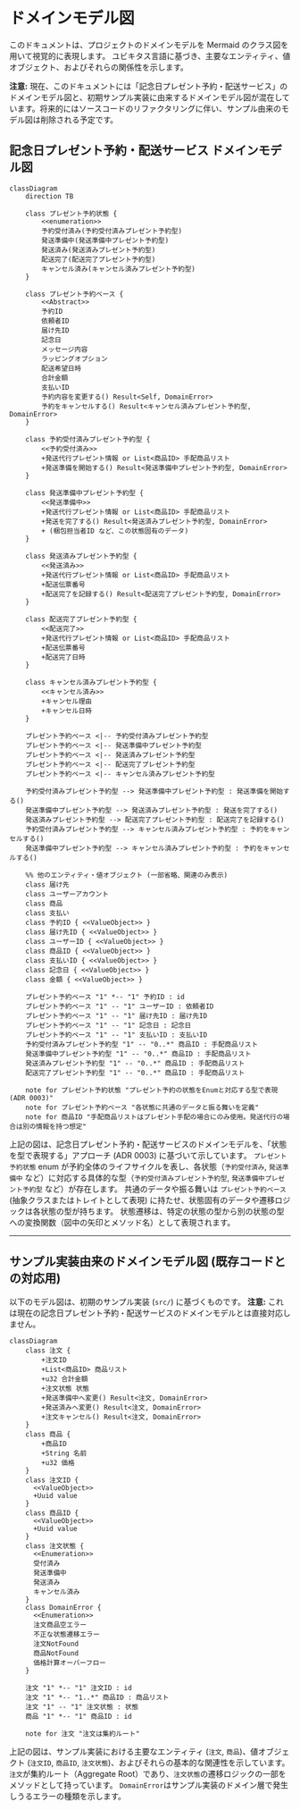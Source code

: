 # ドメインモデル図

このドキュメントは、プロジェクトのドメインモデルを Mermaid のクラス図を用いて視覚的に表現します。
ユビキタス言語に基づき、主要なエンティティ、値オブジェクト、およびそれらの関係性を示します。

**注意:** 現在、このドキュメントには「記念日プレゼント予約・配送サービス」のドメインモデル図と、初期サンプル実装に由来するドメインモデル図が混在しています。将来的にはソースコードのリファクタリングに伴い、サンプル由来のモデル図は削除される予定です。

## 記念日プレゼント予約・配送サービス ドメインモデル図

```mermaid
classDiagram
    direction TB

    class プレゼント予約状態 {
        <<enumeration>>
        予約受付済み(予約受付済みプレゼント予約型)
        発送準備中(発送準備中プレゼント予約型)
        発送済み(発送済みプレゼント予約型)
        配送完了(配送完了プレゼント予約型)
        キャンセル済み(キャンセル済みプレゼント予約型)
    }

    class プレゼント予約ベース {
        <<Abstract>>
        予約ID
        依頼者ID
        届け先ID
        記念日
        メッセージ内容
        ラッピングオプション
        配送希望日時
        合計金額
        支払いID
        予約内容を変更する() Result<Self, DomainError>
        予約をキャンセルする() Result<キャンセル済みプレゼント予約型, DomainError>
    }

    class 予約受付済みプレゼント予約型 {
        <<予約受付済み>>
        +発送代行プレゼント情報 or List<商品ID> 手配商品リスト
        +発送準備を開始する() Result<発送準備中プレゼント予約型, DomainError>
    }

    class 発送準備中プレゼント予約型 {
        <<発送準備中>>
        +発送代行プレゼント情報 or List<商品ID> 手配商品リスト
        +発送を完了する() Result<発送済みプレゼント予約型, DomainError>
        + (梱包担当者ID など、この状態固有のデータ)
    }

    class 発送済みプレゼント予約型 {
        <<発送済み>>
        +発送代行プレゼント情報 or List<商品ID> 手配商品リスト
        +配送伝票番号
        +配送完了を記録する() Result<配送完了プレゼント予約型, DomainError>
    }

    class 配送完了プレゼント予約型 {
        <<配送完了>>
        +発送代行プレゼント情報 or List<商品ID> 手配商品リスト
        +配送伝票番号
        +配送完了日時
    }

    class キャンセル済みプレゼント予約型 {
        <<キャンセル済み>>
        +キャンセル理由
        +キャンセル日時
    }

    プレゼント予約ベース <|-- 予約受付済みプレゼント予約型
    プレゼント予約ベース <|-- 発送準備中プレゼント予約型
    プレゼント予約ベース <|-- 発送済みプレゼント予約型
    プレゼント予約ベース <|-- 配送完了プレゼント予約型
    プレゼント予約ベース <|-- キャンセル済みプレゼント予約型

    予約受付済みプレゼント予約型 --> 発送準備中プレゼント予約型 : 発送準備を開始する()
    発送準備中プレゼント予約型 --> 発送済みプレゼント予約型 : 発送を完了する()
    発送済みプレゼント予約型 --> 配送完了プレゼント予約型 : 配送完了を記録する()
    予約受付済みプレゼント予約型 --> キャンセル済みプレゼント予約型 : 予約をキャンセルする()
    発送準備中プレゼント予約型 --> キャンセル済みプレゼント予約型 : 予約をキャンセルする()

    %% 他のエンティティ・値オブジェクト (一部省略、関連のみ表示)
    class 届け先
    class ユーザーアカウント
    class 商品
    class 支払い
    class 予約ID { <<ValueObject>> }
    class 届け先ID { <<ValueObject>> }
    class ユーザーID { <<ValueObject>> }
    class 商品ID { <<ValueObject>> }
    class 支払いID { <<ValueObject>> }
    class 記念日 { <<ValueObject>> }
    class 金額 { <<ValueObject>> }

    プレゼント予約ベース "1" *-- "1" 予約ID : id
    プレゼント予約ベース "1" -- "1" ユーザーID : 依頼者ID
    プレゼント予約ベース "1" -- "1" 届け先ID : 届け先ID
    プレゼント予約ベース "1" -- "1" 記念日 : 記念日
    プレゼント予約ベース "1" -- "1" 支払いID : 支払いID
    予約受付済みプレゼント予約型 "1" -- "0..*" 商品ID : 手配商品リスト
    発送準備中プレゼント予約型 "1" -- "0..*" 商品ID : 手配商品リスト
    発送済みプレゼント予約型 "1" -- "0..*" 商品ID : 手配商品リスト
    配送完了プレゼント予約型 "1" -- "0..*" 商品ID : 手配商品リスト

    note for プレゼント予約状態 "プレゼント予約の状態をEnumと対応する型で表現 (ADR 0003)"
    note for プレゼント予約ベース "各状態に共通のデータと振る舞いを定義"
    note for 商品ID "手配商品リストはプレゼント手配の場合にのみ使用。発送代行の場合は別の情報を持つ想定"

```

上記の図は、記念日プレゼント予約・配送サービスのドメインモデルを、「状態を型で表現する」アプローチ (ADR 0003) に基づいて示しています。
`プレゼント予約状態` enum が予約全体のライフサイクルを表し、各状態（`予約受付済み`, `発送準備中` など）に対応する具体的な型（`予約受付済みプレゼント予約型`, `発送準備中プレゼント予約型` など）が存在します。
共通のデータや振る舞いは `プレゼント予約ベース` (抽象クラスまたはトレイトとして表現) に持たせ、状態固有のデータや遷移ロジックは各状態の型が持ちます。
状態遷移は、特定の状態の型から別の状態の型への変換関数（図中の矢印とメソッド名）として表現されます。

---

## サンプル実装由来のドメインモデル図 (既存コードとの対応用)

以下のモデル図は、初期のサンプル実装 (`src/`) に基づくものです。
**注意:** これは現在の記念日プレゼント予約・配送サービスのドメインモデルとは直接対応しません。

```mermaid
classDiagram
    class 注文 {
        +注文ID
        +List<商品ID> 商品リスト
        +u32 合計金額
        +注文状態 状態
        +発送準備中へ変更() Result<注文, DomainError>
        +発送済みへ変更() Result<注文, DomainError>
        +注文キャンセル() Result<注文, DomainError>
    }
    class 商品 {
        +商品ID
        +String 名前
        +u32 価格
    }
    class 注文ID {
      <<ValueObject>>
      +Uuid value
    }
    class 商品ID {
      <<ValueObject>>
      +Uuid value
    }
    class 注文状態 {
      <<Enumeration>>
      受付済み
      発送準備中
      発送済み
      キャンセル済み
    }
    class DomainError {
      <<Enumeration>>
      注文商品空エラー
      不正な状態遷移エラー
      注文NotFound
      商品NotFound
      価格計算オーバーフロー
    }

    注文 "1" *-- "1" 注文ID : id
    注文 "1" *-- "1..*" 商品ID : 商品リスト
    注文 "1" -- "1" 注文状態 : 状態
    商品 "1" *-- "1" 商品ID : id

    note for 注文 "注文は集約ルート"
```

上記の図は、サンプル実装における主要なエンティティ (`注文`, `商品`)、値オブジェクト (`注文ID`, `商品ID`, `注文状態`)、およびそれらの基本的な関連性を示しています。
`注文`が集約ルート（Aggregate Root）であり、`注文状態`の遷移ロジックの一部をメソッドとして持っています。
`DomainError`はサンプル実装のドメイン層で発生しうるエラーの種類を示します。
